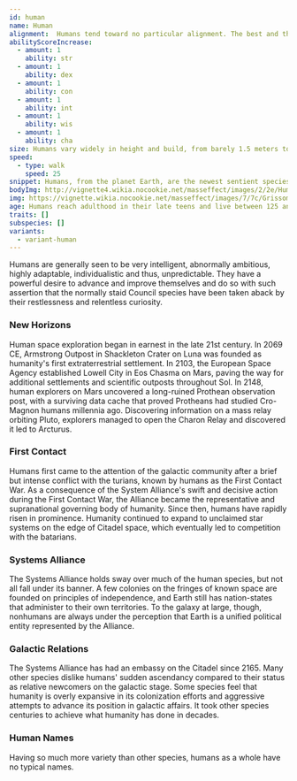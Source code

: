```yaml
---
id: human
name: Human
alignment:  Humans tend toward no particular alignment. The best and the worst are found among them.
abilityScoreIncrease:
  - amount: 1
    ability: str
  - amount: 1
    ability: dex
  - amount: 1
    ability: con
  - amount: 1
    ability: int
  - amount: 1
    ability: wis
  - amount: 1
    ability: cha
size: Humans vary widely in height and build, from barely 1.5 meters to well over 2 meters tall. Regardless of your position in that range, your size is Medium.
speed:
  - type: walk
    speed: 25
snippet: Humans, from the planet Earth, are the newest sentient species of notable size to enter the galactic stage and are the most rapidly expanding and developing.
bodyImg: http://vignette4.wikia.nocookie.net/masseffect/images/2/2e/Human_Female_Infiltrator_MP.png/revision/latest/scale-to-width-down/500
img: https://vignette.wikia.nocookie.net/masseffect/images/7/7c/Grissom_Academy_Students.png/revision/latest/scale-to-width-down/640?cb=20120312230100
age: Humans reach adulthood in their late teens and live between 125 and 150 years.
traits: []
subspecies: []
variants:
  - variant-human
---
```


Humans are generally seen to be very intelligent, abnormally ambitious, highly adaptable, individualistic and thus,
unpredictable. They have a powerful desire to advance and improve themselves and do so with such assertion that the
normally staid Council species have been taken aback by their restlessness and relentless curiosity.

### New Horizons
Human space exploration began in earnest in the late 21st century. In 2069 CE, Armstrong Outpost in Shackleton Crater
on Luna was founded as humanity's first extraterrestrial settlement. In 2103, the European Space Agency established
Lowell City in Eos Chasma on Mars, paving the way for additional settlements and scientific outposts throughout Sol.
In 2148, human explorers on Mars uncovered a long-ruined Prothean observation post, with a surviving data cache that
proved Protheans had studied Cro-Magnon humans millennia ago. Discovering information on a mass relay orbiting Pluto,
explorers managed to open the Charon Relay and discovered it led to Arcturus.

### First Contact
Humans first came to the attention of the galactic community after a brief but intense conflict with the turians,
known by humans as the First Contact War. As a consequence of the System Alliance's swift and decisive action during the
First Contact War, the Alliance became the representative and supranational governing body of humanity. Since then,
humans have rapidly risen in prominence. Humanity continued to expand to unclaimed star systems on the edge of Citadel
space, which eventually led to competition with the batarians.

### Systems Alliance
The Systems Alliance holds sway over much of the human species, but not all fall under its banner. A few colonies on the
fringes of known space are founded on principles of independence, and Earth still has nation-states that administer to
their own territories. To the galaxy at large, though, nonhumans are always under the perception that Earth is a
unified political entity represented by the Alliance.

### Galactic Relations
The Systems Alliance has had an embassy on the Citadel since 2165. Many other species dislike humans' sudden ascendancy
compared to their status as relative newcomers on the galactic stage. Some species feel that humanity is overly
expansive in its colonization efforts and aggressive attempts to advance its position in galactic affairs. It took
other species centuries to achieve what humanity has done in decades.

### Human Names
Having so much more variety than other species, humans as a whole have no typical names.

<me-source-reference pages="Human" source="wiki"></me-source-reference>
